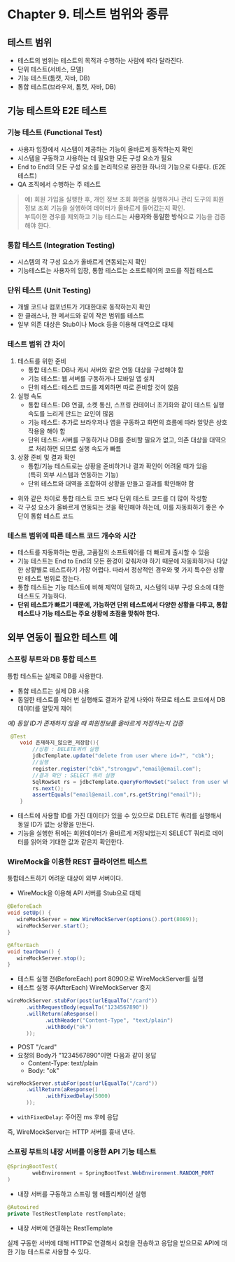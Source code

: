 # Chapter 9. 테스트 범위와 종류

## 테스트 범위

* 테스트의 범위는 테스트의 목적과 수행하는 사람에 따라 달라진다.
* 단위 테스트(서비스, 모델)
* 기능 테스트(톰캣, 자바, DB)
* 통합 테스트(브라우저, 톰캣, 자바, DB)

## 기능 테스트와 E2E 테스트

### 기능 테스트 (Functional Test)

* 사용자 입장에서 시스템이 제공하는 기능이 올바르게 동작하는지 확인
* 시스템을 구동하고 사용하는 데 필요한 모든 구성 요소가 필요
* End to End의 모든 구성 요소를 논리적으로 완전한 하나의 기능으로 다룬다. (E2E 테스트)
* QA 조직에서 수행하는 주 테스트

> 예) 회원 가입을 실행한 후, 개인 정보 조회 화면을 실행하거나 관리 도구의 회원 정보 조회 기능을 실행하여 데이터가 올바르게 들어갔는지 확인.  
> 부득이한 경우를 제외하고 기능 테스트는 **사용자와 동일한 방식**으로 기능을 검증해야 한다.

### 통합 테스트 (Integration Testing)

* 시스템의 각 구성 요소가 올바르게 연동되는지 확인
* 기능테스트는 사용자의 입장, 통합 테스트는 소프트웨어의 코드를 직접 테스트

### 단위 테스트 (Unit Testing)

* 개별 코드나 컴포넌트가 기대한대로 동작하는지 확인
* 한 클래스나, 한 메서드와 같이 작은 범위를 테스트
* 일부 의존 대상은 Stub이나 Mock 등을 이용해 대역으로 대체

### 테스트 범위 간 차이

1. 테스트를 위한 준비
   * 통합 테스트: DB나 캐시 서버와 같은 연동 대상을 구성해야 함
   * 기능 테스트: 웹 서버를 구동하거나 모바일 앱 설치
   * 단위 테스트: 테스트 코드를 제외하면 따로 준비할 것이 없음
2. 실행 속도
   * 통합 테스트: DB 연결, 소켓 통신, 스프링 컨테이너 초기화와 같이 테스트 실행 속도를 느리게 만드는 요인이 많음
   * 기능 테스트: 추가로 브라우저나 앱을 구동하고 화면의 흐름에 따라 알맞은 상호 작용을 해야 함
   * 단위 테스트: 서버를 구동하거나 DB를 준비할 필요가 없고, 의존 대상을 대역으로 처리하면 되므로 실행 속도가 빠름
3. 상황 준비 및 결과 확인
    * 통합/기능 테스트로는 상황을 준비하거나 결과 확인이 어려울 때가 있음  
      (특히 외부 시스템과 연동하는 기능)
    * 단위 테스트와 대역을 조합하여 상황을 만들고 결과를 확인해야 함

* 위와 같은 차이로 통합 테스트 코드 보다 단위 테스트 코드를 더 많이 작성함
* 각 구성 요소가 올바르게 연동되는 것을 확인해야 하는데, 이를 자동화하기 좋은 수단이 통합 테스트 코드

### 테스트 범위에 따른 테스트 코드 개수와 시간

* 테스트를 자동화하는 만큼, 고품질의 소프트웨어를 더 빠르게 출시할 수 있음
* 기능 테스트는 End to End의 모든 환경이 갖춰저야 하기 때문에 자동화하거나 다양한 상황별로 테스트하기 가장 어렵다. 따라서 정상적인 경우와 몇 가지 특수한 상황만 테스트 범위로 잡는다.
* 통합 테스트는 기능 테스트에 비해 제약이 덜하고, 시스템의 내부 구성 요소에 대한 테스트도 가능하다.
* **단위 테스트가 빠르기 때문에, 가능하면 단위 테스트에서 다양한 상황을 다루고, 통합 테스트나 기능 테스트는 주요 상황에 초점을 맞춰야 한다.**

## 외부 연동이 필요한 테스트 예

### 스프링 부트와 DB 통합 테스트

통합 테스트는 실제로 DB를 사용한다.

* 통합 테스트는 실제 DB 사용
* 동일한 테스트를 여러 번 실행해도 결과가 같게 나와야 하므로 테스트 코드에서 DB 데이터를 알맞게 제어

*예) 동일 ID가 존재하지 않을 때 회원정보를 올바르게 저장하는지 검증*
```java
 @Test
    void 존재하지_않으면_저장함(){
        //상황 : DELETE쿼리 실행
        jdbcTemplate.update("delete from user where id=?", "cbk");
        //실행
        register.register("cbk","strongpw","email@email.com");
        //결과 확인 : SELECT 쿼리 실행
        SqlRowSet rs = jdbcTemplate.queryForRowSet("select from user where id = ?, ","cbk");
        rs.next();
        assertEquals("email@email.com",rs.getString("email"));
    }
```
- 테스트에 사용할 ID를 가진 데이터가 있을 수 있으므로 DELETE 쿼리를 실행해서 동일 ID가 없는 상황을 만든다.
- 기능을 실행한 뒤에는 회원데이터가 올바르게 저장되었는지 SELECT 쿼리로 데이터를 읽어와 기대한 값과 같은지 확인한다.


### WireMock을 이용한 REST 클라이언트 테스트
통합테스트하기 어려운 대상이 외부 서버이다.
* WireMock을 이용해 API 서버를 Stub으로 대체

```java
@BeforeEach
void setUp() {
   wireMockServer = new WireMockServer(options().port(8089));
   wireMockServer.start();
}

@AfterEach
void tearDown() {
   wireMockServer.stop();
}
```

* 테스트 실행 전(BeforeEach) port 8090으로 WireMockServer를 실행
* 테스트 실행 후(AfterEach) WireMockServer 중지

```java
wireMockServer.stubFor(post(urlEqualTo("/card"))
      .withRequestBody(equalTo("1234567890"))
      .willReturn(aResponse()
            .withHeader("Content-Type", "text/plain")
            .withBody("ok")
      ));
```
* POST "/card"
* 요청의 Body가 "1234567890"이면 다음과 같이 응답
  * Content-Type: text/plain
  * Body: "ok"

```java
wireMockServer.stubFor(post(urlEqualTo("/card"))
      .willReturn(aResponse()
            .withFixedDelay(5000)
      ));
```
* `withFixedDelay`: 주어진 ms 후에 응답

즉, WireMockServer는 HTTP 서버를 흉내 낸다.


### 스프링 부트의 내장 서버를 이용한 API 기능 테스트

```java
@SpringBootTest(
        webEnvironment = SpringBootTest.WebEnvironment.RANDOM_PORT
)
```
* 내장 서버를 구동하고 스프링 웹 애플리케이션 실행

```java
@Autowired
private TestRestTemplate restTemplate;
```
* 내장 서버에 연결하는 RestTemplate

실제 구동한 서버에 대해 HTTP로 연결해서 요청을 전송하고 응답을 받으므로 API에 대한 기능 테스트로 사용할 수 있다.